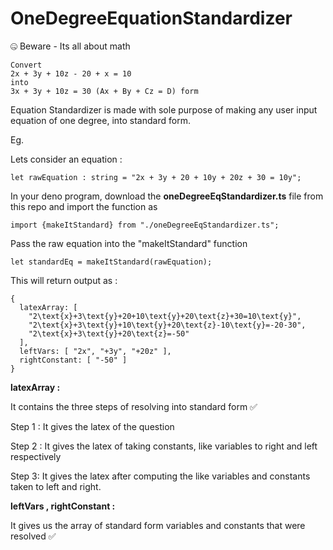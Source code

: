 # OneDegreeEquationStandardizer

🤐 Beware - Its all about math
```
Convert 
2x + 3y + 10z - 20 + x = 10 
into 
3x + 3y + 10z = 30 (Ax + By + Cz = D) form
```
Equation Standardizer is made with sole purpose of making any user input equation of one degree, into standard form.

Eg.

Lets consider an equation :

```let rawEquation : string = "2x + 3y + 20 + 10y + 20z + 30 = 10y";```

In your deno program, download the **oneDegreeEqStandardizer.ts** file from this repo and import the function as

```import {makeItStandard} from "./oneDegreeEqStandardizer.ts";```

Pass the raw equation into the "makeItStandard" function

```let standardEq = makeItStandard(rawEquation);```

This will return output as :
```
{
  latexArray: [
    "2\text{x}+3\text{y}+20+10\text{y}+20\text{z}+30=10\text{y}",
    "2\text{x}+3\text{y}+10\text{y}+20\text{z}-10\text{y}=-20-30",
    "2\text{x}+3\text{y}+20\text{z}=-50"
  ],
  leftVars: [ "2x", "+3y", "+20z" ],
  rightConstant: [ "-50" ]
}
```
**latexArray :** 

It contains the three steps of resolving into standard form ✅

Step 1 : It gives the latex of the question 

Step 2 : It gives the latex of taking constants, like variables to right and left respectively

Step 3: It gives the latex after computing the like variables and constants taken to left and right.

**leftVars , rightConstant  :** 

It gives us the array of standard form variables and constants that were resolved ✅
